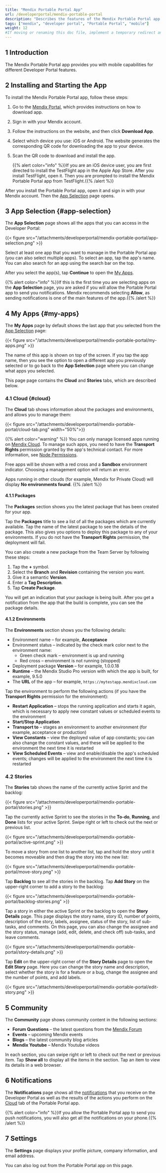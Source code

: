 ```yaml
---
title: "Mendix Portable Portal App"
url: /developerportal/mendix-portable-portal
description: "Describes the features of the Mendix Portable Portal app."
tags: ["mendix", "developer portal", "Portable Portal", "mobile"]
weight: 12
#If moving or renaming this doc file, implement a temporary redirect and let the respective team know they should update the URL in the product. See Mapping to Products for more details.
---
```


## 1 Introduction

The Mendix Portable Portal app provides you with mobile capabilities for different Developer Portal features.

## 2 Installing and Starting the App

To install the Mendix Portable Portal app, follow these steps:

1. Go to the [Mendix Portal](https://mxmobilecc.mendixcloud.com/), which provides instructions on how to download app.
2. Sign in with your Mendix account.
3. Follow the instructions on the website, and then click **Download App**.
4. Select which device you use: iOS or Android. The website generates the corresponding QR code for downloading the app to your device.
5. Scan the QR code to download and install the app.

   {{% alert color="info" %}}If you are an iOS device user,  you are first directed to install the TestFlight app in the Apple App Store. After you install TestFlight, open it. Then you are prompted to install the Mendix Portable Portal app from TestFlight.{{% /alert %}}

After you install the Portable Portal app, open it and sign in with your Mendix account. Then the [App Selection](#app-selection) page opens.

## 3 App Selection {#app-selection}

The **App Selection** page shows all the apps that you can access in the Developer Portal:

{{< figure src="/attachments/developerportal/mendix-portable-portal/app-selection.png" >}}

Select at least one app that you want to manage in the Portable Portal app (you can also select multiple apps). To select an app, tap the app's name. You can also search for an app using the search bar on the top. 

After you select the app(s), tap **Continue** to open the [My Apps](#my-apps).

{{% alert color="info" %}}If this is the first time you are selecting apps on the **App Selection** page, you are asked if you will allow the Portable Portal app to send you notifications. Mendix recommends selecting **Allow**, as sending notifications is one of the main features of the app.{{% /alert %}}

## 4 My Apps {#my-apps}

The **My Apps** page by default shows the last app that you selected from the [App Selection](#app-selection) page:

{{< figure src="/attachments/developerportal/mendix-portable-portal/my-apps.png" >}}

The name of this app is shown on top of the screen. If you tap the app name, then you see the option to open a different app you previously selected or to go back to the **App Selection** page where you can change what apps you selected.

This page page contains the **Cloud** and **Stories** tabs, which are described below.

### 4.1 Cloud {#cloud}

The **Cloud** tab shows information about the packages and environments, and allows you to manage them:

{{< figure src="/attachments/developerportal/mendix-portable-portal/cloud-tab.png" width="50%">}}

{{% alert color="warning" %}}
You can only manage licensed apps running on [Mendix Cloud](/developerportal/deploy/mendix-cloud-deploy/). To manage such apps, you need to have the **Transport Rights** permission granted by the app's technical contact. For more information, see [Node Permissions](/developerportal/deploy/node-permissions/).

Free apps will be shown with a red cross and a **Sandbox** environment indicator. Choosing a management option will return an error.

Apps running in other clouds (for example, Mendix for Private Cloud) will display **No environments found**.
{{% /alert %}}

#### 4.1.1 Packages

The **Packages** section shows you the latest package that has been created for your app.

Tap the **Packages** title to see a list of all the packages which are currently available. Tap the name of the latest package to see the details of the package. This also gives you options to deploy this package to any of your environments. If you do not have the **Transport Rights** permission, the deployment will fail.

You can also create a new package from the Team Server by following these steps:

1. Tap the **+** symbol.
2. Select the **Branch** and **Revision** containing the version you want.
3. Give it a semantic **Version**.
4. Enter a **Tag Description**.
5. Tap **Create Package**.

You will get an indication that your package is being built. After you get a notification from the app that the build is complete, you can see the package details. 

#### 4.1.2 Environments

The **Environments** section shows you the following details:

* Environment name – for example, **Acceptance**
* Environment status – indicated by the check mark color next to the environment name:
    * Green check mark – environment is up and running
    * Red cross – environment is not running (stopped)
* Deployment package **Version** – for example, 1.0.0.18
* **Runtime** – the Mendix Studio Pro version with which the app is built, for example, 9.5.0
* The **URL** of the app – for example, `https://mytestapp.mendixcloud.com`

Tap the environment to perform the following actions (if you have the **Transport Rights** permission for the environment):

* **Restart Application** – stops the running application and starts it again, which is necessary to apply new constant values or scheduled events to the environment
* **Start/Stop Application**
* **Transport to** – stages an environment to another environment (for example, acceptance or production)
* **View Constants** – view the deployed value of app constants; you can also change the constant values, and these will be applied to the environment the next time it is restarted
* **View Scheduled Events** – view and enable/disable the app's scheduled events; changes will be applied to the environment the next time it is restarted

### 4.2 Stories

The **Stories** tab shows the name of the currently active Sprint and the backlog:

{{< figure src="/attachments/developerportal/mendix-portable-portal/stories.png" >}}

Tap the currently active Sprint to see the stories in the **To-do**, **Running**, and **Done** lists for your active Sprint. Swipe right or left to check out the next or previous list. 

{{< figure src="/attachments/developerportal/mendix-portable-portal/active-sprint.png" >}}

To move a story from one list to another list, tap and hold the story until it becomes moveable and then drag the story into the new list:

{{< figure src="/attachments/developerportal/mendix-portable-portal/move-story.png" >}}

Tap **Backlog** to see all the stories in the backlog. Tap **Add Story** on the upper-right corner to add a story to the backlog:

{{< figure src="/attachments/developerportal/mendix-portable-portal/backlog-stories.png" >}}

Tap a story in either the active Sprint or the backlog to open the **Story Details** page. This page displays the story name, story ID, number of points, description of the story, labels, assignee, status of the story, list of sub-tasks, and comments. On this page, you can also change the assignee and the story status, manage (add, edit, delete, and check off) sub-tasks, and leave comments.

{{< figure src="/attachments/developerportal/mendix-portable-portal/story-details.png" >}}

Tap **Edit** on the upper-right corner of the **Story Details** page to open the **Edit Story** page. Here you can change the story name and description, select whether the story is for a feature or a bug, change the assignee and the number of points, and add labels.

{{< figure src="/attachments/developerportal/mendix-portable-portal/edit-story.png" >}}

## 5 Community

The **Community** page shows community content in the following sections:

* **Forum Questions** – the latest questions from the [Mendix Forum](/developerportal/community-tools/mendix-forum/)
* **Events** – upcoming Mendix events
* **Blogs** – the latest community blog articles
* **Mendix Youtube** – Mendix Youtube videos

In each section, you can swipe right or left to check out the next or previous item. Tap **Show all** to display all the items in the section. Tap an item to view its details in a web browser.

## 6 Notifications

The **Notifications** page shows all the [notifications](/developerportal/#notifications) that you receive on the Developer Portal as well as the results of the actions you perform on the [Cloud](#cloud) tab of the Portable Portal app.

{{% alert color="info" %}}If you allow the Portable Portal app to send you push notifications, you will also get all the notifications on your phone.{{% /alert %}}

## 7 Settings

The **Settings** page displays your profile picture, company information, and email address.

You can also log out from the Portable Portal app on this page.
